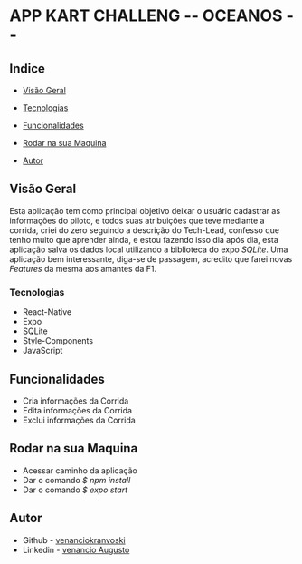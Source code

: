 # APP KART CHALLENG -- OCEANOS --

## Indice

  - [Visão Geral](#Visão-Geral)
  - [Tecnologias](#Tecnologias)
  - [Funcionalidades](#Funcionalidades)
  - [Rodar na sua Maquina](rodar-na-sua-maquina)

- [Autor](#Autor)


## Visão Geral

Esta aplicação tem como principal objetivo deixar o usuário cadastrar as informações do piloto, e todos suas atribuições que teve mediante a corrida, criei do zero seguindo a descrição do Tech-Lead, confesso que tenho muito que aprender ainda, e estou fazendo isso dia após dia, esta aplicação salva os dados local utilizando a biblioteca do expo *SQLite*. Uma aplicação bem interessante, diga-se de passagem, acredito que farei novas *Features* da mesma aos amantes da F1.      


### Tecnologias

- React-Native 
- Expo 
- SQLite
- Style-Components
- JavaScript

## Funcionalidades

- Cria   informações da Corrida
- Edita  informações da Corrida
- Exclui informações da Corrida

## Rodar na sua Maquina  
  
- Acessar caminho da aplicação  
- Dar o comando  *$ npm install*
- Dar o comando  *$ expo start*

## Autor

- Github - [venanciokranvoski](https://github.com/venanciokranvoski)
- Linkedin - [venancio Augusto](https://www.linkedin.com/in/venancio-augusto-87678213a/)


